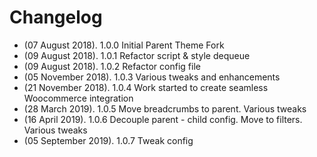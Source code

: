 # Changelog
* (07 August 2018). 	1.0.0 Initial Parent Theme Fork 
* (09 August 2018). 	1.0.1 Refactor script & style dequeue
* (09 August 2018). 	1.0.2 Refactor config file
* (05 November 2018). 	1.0.3 Various tweaks and enhancements
* (21 November 2018). 	1.0.4 Work started to create seamless Woocommerce integration
* (28 March 2019). 		1.0.5 Move breadcrumbs to parent. Various tweaks
* (16 April 2019). 		1.0.6 Decouple parent - child config. Move to filters. Various tweaks
* (05 September 2019).	1.0.7 Tweak config 
